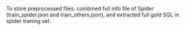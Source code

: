 To store preprocessed files: combined full info file of Spider (train_spider.json and train_others.json), and extracted full gold SQL in spider traning set.